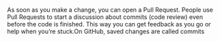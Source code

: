 As soon as you make a change, you can open a Pull Request. 
People use Pull Requests to start a discussion about commits (code review) even before the code is finished. 
This way you can get feedback as you go or help when you’re stuck.On GitHub, saved changes are called commits
